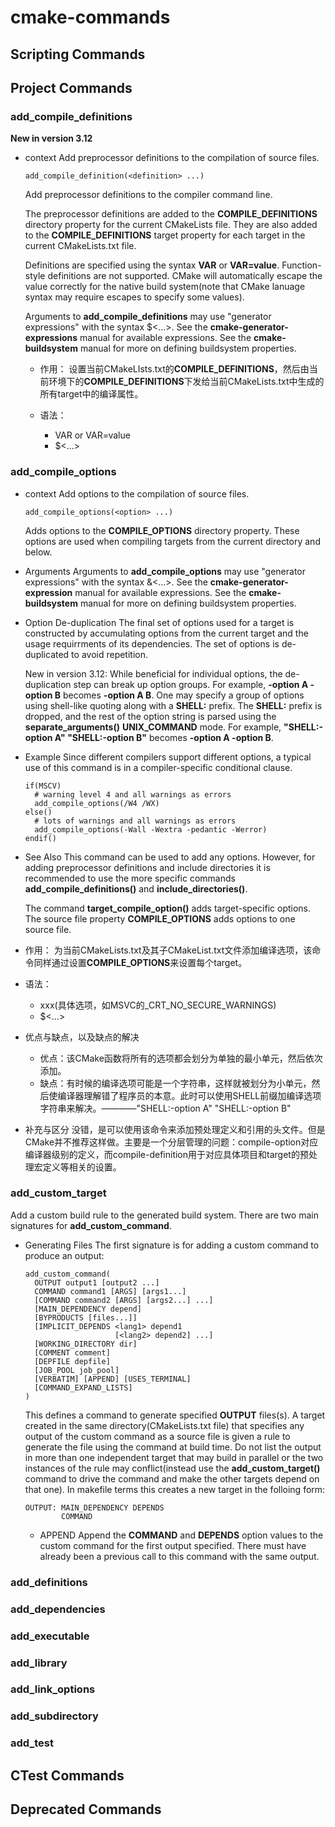 #  cmake-commands
##  Scripting Commands
##  Project Commands
###  add_compile_definitions
**New in version 3.12**

- context
  Add preprocessor definitions to the compilation of source files.
  ```cmake{.line-numbers}
  add_compile_definition(<definition> ...)
  ```
  Add preprocessor definitions to the compiler command line.

  The preprocessor definitions are added to the **COMPILE_DEFINITIONS** directory property for the current CMakeLists file. They are also added to the **COMPILE_DEFINITIONS** target property for each target in the current CMakeLists.txt file.

  Definitions are specified using the syntax **VAR** or **VAR=value**. Function-style definitions are not supported. CMake will automatically escape the value correctly for the native build system(note that CMake lanuage syntax may require escapes to specify some values).

  Arguments to **add_compile_definitions** may use "generator expressions" with the syntax $<...>. See the **cmake-generator-expressions** manual for available expressions. See the **cmake-buildsystem** manual for more on defining buildsystem properties.

  - 作用：
  设置当前CMakeLIsts.txt的**COMPILE_DEFINITIONS**，然后由当前环境下的**COMPILE_DEFINITIONS**下发给当前CMakeLists.txt中生成的所有target中的编译属性。

  - 语法：
    - VAR or VAR=value
    - $<...>


###  add_compile_options
- context
  Add options to the compilation of source files.
  ```cmake{.line-numbers}
  add_compile_options(<option> ...)
  ```

  Adds options to the **COMPILE_OPTIONS** directory property. These options are used when compiling targets from the current directory and below.

- Arguments
  Arguments to **add_compile_options** may use "generator expressions" with the syntax &<...>. See the **cmake-generator-expression** manual for available expressions. See the **cmake-buildsystem** manual for more on defining buildsystem properties.

- Option De-duplication
  The final set of options used for a target is constructed by accumulating options from the current target and the usage requirrments of its dependencies. The set of options is de-duplicated to avoid repetition.

  New in version 3.12: While beneficial for individual options, the de-duplication step can break up option groups. For example, **-option A -option B** becomes **-option A B**. One may specify a group of options using shell-like quoting along with a **SHELL:** prefix. The **SHELL:** prefix is dropped, and the rest of the option string is parsed using the **separate_arguments()** **UNIX_COMMAND** mode. For example, **"SHELL:-option A" "SHELL:-option B"** becomes **-option A -option B**.

- Example
  Since different compilers support different options, a typical use of this command is in a compiler-specific conditional clause.
  ```cmake{.line-numbers}
  if(MSCV)
    # warning level 4 and all warnings as errors
    add_compile_options(/W4 /WX)
  else()
    # lots of warnings and all warnings as errors
    add_compile_options(-Wall -Wextra -pedantic -Werror)
  endif()
  ```

- See Also
  This command can be used to add any options. However, for adding preprocessor definitions and include directories it is recommended to use the more specific commands **add_compile_definitions()** and **include_directories()**.

  The command **target_compile_option()** adds target-specific options.
  The source file property **COMPILE_OPTIONS** adds options to one source file.


- 作用：
  为当前CMakeLists.txt及其子CMakeList.txt文件添加编译选项，该命令同样通过设置**COMPILE_OPTIONS**来设置每个target。

- 语法：
  - xxx(具体选项，如MSVC的_CRT_NO_SECURE_WARNINGS)
  - $<...>

- 优点与缺点，以及缺点的解决
  - 优点：该CMake函数将所有的选项都会划分为单独的最小单元，然后依次添加。
  - 缺点：有时候的编译选项可能是一个字符串，这样就被划分为小单元，然后使编译器理解错了程序员的本意。此时可以使用SHELL前缀加编译选项字符串来解决。————"SHELL:-option A" "SHELL:-option B"

- 补充与区分
  没错，是可以使用该命令来添加预处理定义和引用的头文件。但是CMake并不推荐这样做。主要是一个分层管理的问题：compile-option对应编译器级别的定义，而compile-definition用于对应具体项目和target的预处理宏定义等相关的设置。


###  add_custom_target
Add a custom build rule to the generated build system.
There are two main signatures for **add_custom_command**.

- Generating Files
  The first signature is for adding a custom command to produce an output:
  ```cmake{.line-numbers}
  add_custom_command(
    OUTPUT output1 [output2 ...]
    COMMAND command1 [ARGS] [args1...]
    [COMMAND command2 [ARGS] [args2...] ...]
    [MAIN_DEPENDENCY depend]
    [BYPRODUCTS [files...]]
    [IMPLICIT_DEPENDS <lang1> depend1
                      [<lang2> depend2] ...]
    [WORKING_DIRECTORY dir]
    [COMMENT comment]
    [DEPFILE depfile]
    [JOB_POOL job_pool]
    [VERBATIM] [APPEND] [USES_TERMINAL]
    [COMMAND_EXPAND_LISTS]
  )
  ```
  This defines a command to generate specified **OUTPUT** files(s). A target created in the same directory(CMakeLists.txt file) that specifies any output of the custom command as a source file is given a rule to generate the file using the command at build time. Do not list the output in more than one independent target that may build in parallel or the two instances of the rule may conflict(instead use the **add_custom_target()** command to drive the command and make the other targets depend on that one). In makefile terms this creates a new target in the folloing form:
  ```cmake{.line-numbers}
  OUTPUT: MAIN_DEPENDENCY DEPENDS
          COMMAND
  ```

  - APPEND
    Append the **COMMAND** and **DEPENDS** option values to the custom command for the first output specified. There must have already been a previous call to this command with the same output.

###  add_definitions
###  add_dependencies
###  add_executable
###  add_library
###  add_link_options
###  add_subdirectory
###  add_test

##  CTest Commands
##  Deprecated Commands
